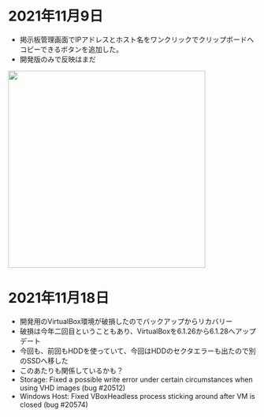 # 2021年11月9日

- 掲示板管理画面でIPアドレスとホスト名をワンクリックでクリップボードへコピーできるボタンを追加した。
- 開発版のみで反映はまだ

<img src="https://t1.jpnkn.com/wp-content/uploads/2021/11/09225404/2021-11-09.png" width="400">

# 2021年11月18日

- 開発用のVirtualBox環境が破損したのでバックアップからリカバリー
- 破損は今年二回目ということもあり、VirtualBoxを6.1.26から6.1.28へアップデート
- 今回も、前回もHDDを使っていて、今回はHDDのセクタエラーも出たので別のSSDへ移した
- このあたりも関係しているかも？
 - Storage: Fixed a possible write error under certain circumstances when using VHD images (bug #20512)
 - Windows Host: Fixed VBoxHeadless process sticking around after VM is closed (bug #20574)
